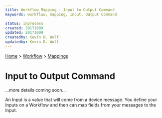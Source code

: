 ```yaml
---
title: Workflow Mapping - Input to Output Command
keywords: workflow, mapping, input, Output Command

status: inprocess
created: 20171009
updated: 20171009
createdby: Kevin D. Wolf
updatedby: Kevin D. Wolf
---
```

[Home](../../Index.md) > [Workflow](../Index.md) > [Mappings](Index.md)

# Input to Output Command

...more details coming soon...

An Input is a value that will come from a device message.  You define your Inputs on a Workflow and then can map fields
from your messages to the Input.
